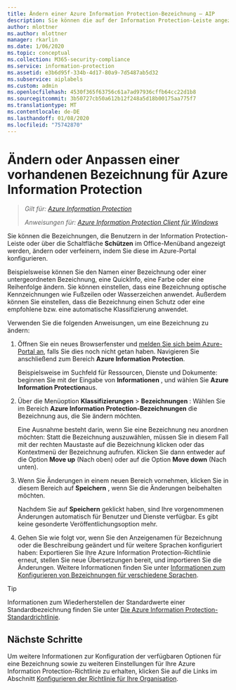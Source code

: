 ```yaml
---
title: Ändern einer Azure Information Protection-Bezeichnung – AIP
description: Sie können die auf der Information Protection-Leiste angezeigten Bezeichnungen ändern, indem Sie diese in der Azure Information Protection-Richtlinie konfigurieren.
author: mlottner
ms.author: mlottner
manager: rkarlin
ms.date: 1/06/2020
ms.topic: conceptual
ms.collection: M365-security-compliance
ms.service: information-protection
ms.assetid: e3b6d95f-334b-4d17-80a9-7d5487ab5d32
ms.subservice: aiplabels
ms.custom: admin
ms.openlocfilehash: 4530f365f63756c61a7ad97936cffb64cc22d1b8
ms.sourcegitcommit: 3b50727cb50a612b12f248a5d18b00175aa775f7
ms.translationtype: MT
ms.contentlocale: de-DE
ms.lasthandoff: 01/08/2020
ms.locfileid: "75742870"
---
```

# <a name="how-to-change-or-customize-an-existing-label-for-azure-information-protection"></a>Ändern oder Anpassen einer vorhandenen Bezeichnung für Azure Information Protection

>*Gilt für: [Azure Information Protection](https://azure.microsoft.com/pricing/details/information-protection)*
>
> *Anweisungen für: [Azure Information Protection Client für Windows](faqs.md#whats-the-difference-between-the-azure-information-protection-client-and-the-azure-information-protection-unified-labeling-client)*


Sie können die Bezeichnungen, die Benutzern in der Information Protection-Leiste oder über die Schaltfläche **Schützen** im Office-Menüband angezeigt werden, ändern oder verfeinern, indem Sie diese im Azure-Portal konfigurieren.

Beispielsweise können Sie den Namen einer Bezeichnung oder einer untergeordneten Bezeichnung, eine QuickInfo, eine Farbe oder eine Reihenfolge ändern. Sie können einstellen, dass eine Bezeichnung optische Kennzeichnungen wie Fußzeilen oder Wasserzeichen anwendet. Außerdem können Sie einstellen, dass die Bezeichnung einen Schutz oder eine empfohlene bzw. eine automatische Klassifizierung anwendet.

Verwenden Sie die folgenden Anweisungen, um eine Bezeichnung zu ändern:

1. Öffnen Sie ein neues Browserfenster und [melden Sie sich beim Azure-Portal an](configure-policy.md#signing-in-to-the-azure-portal), falls Sie dies noch nicht getan haben. Navigieren Sie anschließend zum Bereich **Azure Information Protection**. 
    
    Beispielsweise im Suchfeld für Ressourcen, Dienste und Dokumente: beginnen Sie mit der Eingabe von **Informationen** , und wählen Sie **Azure Information Protection**aus.

2. Über die Menüoption **Klassifizierungen** > **Bezeichnungen** : Wählen Sie im Bereich **Azure Information Protection-Bezeichnungen** die Bezeichnung aus, die Sie ändern möchten.

    Eine Ausnahme besteht darin, wenn Sie eine Bezeichnung neu anordnen möchten: Statt die Bezeichnung auszuwählen, müssen Sie in diesem Fall mit der rechten Maustaste auf die Bezeichnung klicken oder das Kontextmenü der Bezeichnung aufrufen. Klicken Sie dann entweder auf die Option **Move up** (Nach oben) oder auf die Option **Move down** (Nach unten).

3. Wenn Sie Änderungen in einem neuen Bereich vornehmen, klicken Sie in diesem Bereich auf **Speichern** , wenn Sie die Änderungen beibehalten möchten.
    
    Nachdem Sie auf **Speichern** geklickt haben, sind Ihre vorgenommenen Änderungen automatisch für Benutzer und Dienste verfügbar. Es gibt keine gesonderte Veröffentlichungsoption mehr.

4. Gehen Sie wie folgt vor, wenn Sie den Anzeigenamen für Bezeichnung oder die Beschreibung geändert und für weitere Sprachen konfiguriert haben: Exportieren Sie Ihre Azure Information Protection-Richtlinie erneut, stellen Sie neue Übersetzungen bereit, und importieren Sie die Änderungen. Weitere Informationen finden Sie unter [Informationen zum Konfigurieren von Bezeichnungen für verschiedene Sprachen](configure-policy-languages.md).

> [!TIP]
>Informationen zum Wiederherstellen der Standardwerte einer Standardbezeichnung finden Sie unter [Die Azure Information Protection-Standardrichtlinie](configure-policy-default.md).

## <a name="next-steps"></a>Nächste Schritte

Um weitere Informationen zur Konfiguration der verfügbaren Optionen für eine Bezeichnung sowie zu weiteren Einstellungen für Ihre Azure Information Protection-Richtlinie zu erhalten, klicken Sie auf die Links im Abschnitt [Konfigurieren der Richtlinie für Ihre Organisation](configure-policy.md#configuring-your-organizations-policy).



